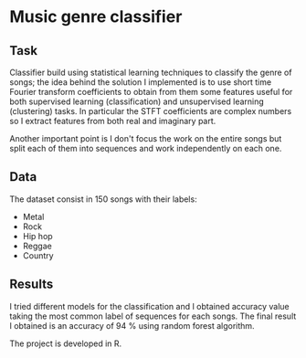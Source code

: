# Music genre classifier

## Task
Classifier build using statistical learning techniques to classify the genre of songs; the idea behind the solution I implemented is to use short time Fourier transform coefficients to obtain from them some features useful for both supervised learning (classification) and unsupervised learning (clustering) tasks.  In particular the STFT coefficients are complex numbers so I extract features from both real and imaginary part.

Another important point is I don't focus the work on the entire songs but split each of them into sequences and work independently on each one.

## Data
The dataset consist in 150 songs with their labels:

- Metal
- Rock
- Hip hop
- Reggae
- Country


## Results

I tried different models for the classification and I obtained accuracy value taking the most common label of sequences for each songs. The final result I obtained is an accuracy of 94 % using random forest algorithm.

The project is developed in R.
